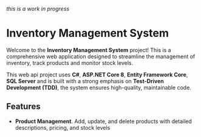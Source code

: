 _this is a work in progress_

# Inventory Management System
Welcome to the __Inventory Management System__ project! This is a comprehensive web application designed to streamline the management of inventory, track products and monitor stock levels.

This web api project uses __C#__, __ASP.NET Core 8__, __Entity Framework Core__, __SQL Server__ and is built with a strong emphasis on __Test-Driven Development (TDD)__, the system ensures high-quality, maintainable code.

## Features
- __Product Management__. Add, update, and delete products with detailed descriptions, pricing, and stock levels
